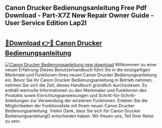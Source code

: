 ## Canon Drucker Bedienungsanleitung Free Pdf Download - Part-X7Z New Repair Owner Guide - User Service Edition Lap2l

# <h2><a href="http://df1g3rp.blite.top/?on=Canon+Drucker+Bedienungsanleitung">🔗Download 👉🔴 Canon Drucker Bedienungsanleitung</a></h2>

[![Canon Drucker Bedienungsanleitung new download](https://i.imgur.com/lujVjoI.png)](http://df1g3rp.blite.top/?on=Canon+Drucker+Bedienungsanleitung)
Willkommen zu einer neuen Erfahrung Dieses Benutzerhandbuch führt Sie in die einzigartigen Merkmale und Funktionen Ihres neuen Canon Drucker Bedienungsanleitung ein. Bevor Sie Ihr Canon Drucker Bedienungsanleitung in Betrieb nehmen, nehmen Sie sich die Zeit, dieses Handbuch gründlich durchzulesen. Es enthält wertvolle Informationen zu den Merkmalen und Funktionen des Produkts sowie Einrichtungsanweisungen und Schritt-für-Schritt-Anleitungen zur Verwendung der einzelnen Funktionen. Erleben Sie die Möglichkeiten der Funktionsliste mit Ihrem neuen Canon Drucker Bedienungsanleitung. Vielen Dank, dass Sie sich für Canon Drucker BedienungsanleitungD entschieden haben. Wir freuen uns, Teil Ihrer Reise zu sein.
